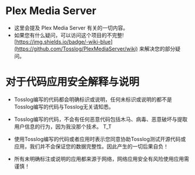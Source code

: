 # Plex Media Server
- 这里会提及 Plex Media Server 有关的一切内容。
- 如果您有什么疑问，可以访问这个项目的不完整![https://img.shields.io/badge/-wiki-blue](https://github.com/Tosslog/PlexMediaServer/wiki) 来解决您的部分疑问。

# 对于代码应用安全解释与说明

- Tosslog编写的代码都会明确标识或说明，任何未标识或说明的都不是Tosslog编写的代码与Tosslog无关请知悉。

- Tosslog编写的代码，不会有任何恶意代码包括木马、病毒、恶意破坏与提取用户信息的行为，因为我没那个技术。 T_T

- 使用Tosslog编写的代码或者应用时表示您同意协助Tosslog测试开源代码或应用，我们并不会保证您的数据完整性。因此产生的一切后果自负！

- 所有未明确标注或说明的应用都来源于网络，网络应用安全有风险使用应用需谨慎！
